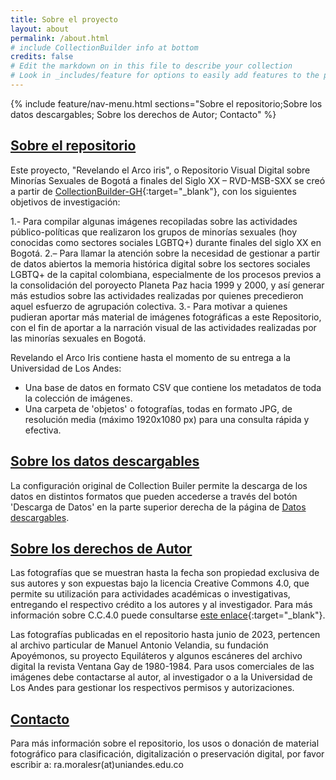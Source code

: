 ```yaml
---
title: Sobre el proyecto
layout: about
permalink: /about.html
# include CollectionBuilder info at bottom
credits: false
# Edit the markdown on in this file to describe your collection
# Look in _includes/feature for options to easily add features to the page
---
```

{% include feature/nav-menu.html sections="Sobre el repositorio;Sobre los datos descargables; Sobre los derechos de Autor; Contacto" %}

## [Sobre el repositorio](#sobre-el-repositorio)

Este proyecto, "Revelando el Arco iris", o Repositorio Visual Digital sobre Minorías Sexuales de Bogotá a finales del Siglo XX – RVD-MSB-SXX se creó a partir de [CollectionBuilder-GH](https://collectionbuilder.github.io/){:target="_blank"}, con los siguientes objetivos de investigación:

1.- Para compilar algunas imágenes recopiladas sobre las actividades público-políticas que realizaron los grupos de minorías sexuales (hoy conocidas como sectores sociales LGBTQ+) durante finales del siglo XX en Bogotá. 
2.– Para llamar la atención sobre la necesidad de gestionar a partir de datos abiertos la memoria histórica digital sobre los sectores sociales LGBTQ+ de la capital colombiana, especialmente de los procesos previos a la consolidación del poroyecto Planeta Paz hacia 1999 y 2000, y así generar más estudios sobre las actividades realizadas por quienes precedieron aquel esfuerzo de agrupación colectiva.
3.- Para motivar a quienes pudieran aportar más material de imágenes fotográficas a este Repositorio, con el fin de aportar a la narración visual de las actividades realizadas por las minorías sexuales en Bogotá.

Revelando el Arco Iris contiene hasta el momento de su entrega a la Universidad de Los Andes:

- Una base de datos en formato CSV que contiene los metadatos de toda la colección de imágenes.
- Una carpeta de 'objetos' o fotografías, todas en formato JPG, de resolución media (máximo 1920x1080 px) para una consulta rápida y efectiva.

## [Sobre los datos descargables](#sobre-los-datos-descargables)

La configuración original de Collection Builer permite la descarga de los datos en distintos formatos que pueden accederse a través del botón 'Descarga de Datos' en la parte superior derecha de la página de [Datos descargables](/data.html).

## [Sobre los derechos de Autor](#sobre-derechos-de-autor)

Las fotografías que se muestran hasta la fecha son propiedad exclusiva de sus autores y son expuestas bajo la licencia Creative Commons 4.0, que permite su utilización para actividades académicas o investigativas, entregando el respectivo crédito a los autores y al investigador. Para más información sobre C.C.4.0 puede consultarse [este enlace](https://creativecommons.org/licenses/?lang=es){:target="_blank"}.

Las fotografías publicadas en el repositorio hasta junio de 2023, pertencen al archivo particular de Manuel Antonio Velandia, su fundación Apoyémonos, su proyecto Equiláteros y algunos escáneres del archivo digital la revista Ventana Gay de 1980-1984. Para usos comerciales de las imágenes debe contactarse al autor, al investigador o a la Universidad de Los Andes para gestionar los respectivos permisos y autorizaciones.

## [Contacto](#contacto)

Para más información sobre el repositorio, los usos o donación de material fotográfico para clasificación, digitalización o preservación digital, por favor escribir a: ra.moralesr(at)uniandes.edu.co
